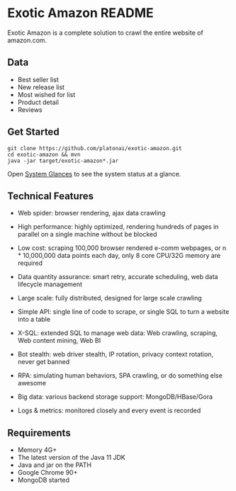 # Exotic Amazon README

Exotic Amazon is a complete solution to crawl the entire website of amazon.com.

## Data

* Best seller list
* New release list
* Most wished for list
* Product detail
* Reviews

## Get Started

    git clone https://github.com/platonai/exotic-amazon.git
    cd exotic-amazon && mvn
    java -jar target/exotic-amazon*.jar

Open [System Glances](http://localhost:8182/api/system/status/glances) to see the system status at a glance.

## Technical Features

* Web spider: browser rendering, ajax data crawling

* High performance: highly optimized, rendering hundreds of pages in parallel on a single machine without be blocked

* Low cost: scraping 100,000 browser rendered e-comm webpages, or n * 10,000,000 data points each day, only 8 core CPU/32G memory are required

* Data quantity assurance: smart retry, accurate scheduling, web data lifecycle management

* Large scale: fully distributed, designed for large scale crawling

* Simple API: single line of code to scrape, or single SQL to turn a website into a table

* X-SQL: extended SQL to manage web data: Web crawling, scraping, Web content mining, Web BI

* Bot stealth: web driver stealth, IP rotation, privacy context rotation, never get banned

* RPA: simulating human behaviors, SPA crawling, or do something else awesome

* Big data: various backend storage support: MongoDB/HBase/Gora

* Logs & metrics: monitored closely and every event is recorded

## Requirements

* Memory 4G+
* The latest version of the Java 11 JDK
* Java and jar on the PATH
* Google Chrome 90+
* MongoDB started
